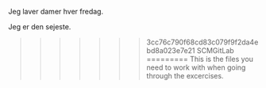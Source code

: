 
Jeg laver damer hver fredag.

Jeg er den sejeste.

>>>>>>> 3cc76c790f68cd83c079f9f2da4ebd8a023e7e21
 SCMGitLab
=========
This is the files you need to work with when going through the excercises.
